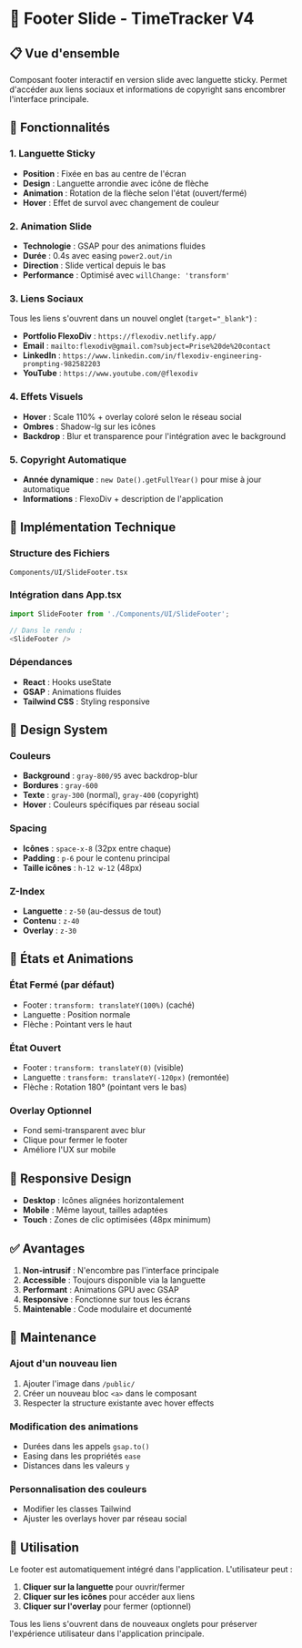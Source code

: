 # 🦶 Footer Slide - TimeTracker V4

## 📋 **Vue d'ensemble**

Composant footer interactif en version slide avec languette sticky. Permet d'accéder aux liens sociaux et informations de copyright sans encombrer l'interface principale.

## 🎯 **Fonctionnalités**

### **1. Languette Sticky**
- **Position** : Fixée en bas au centre de l'écran
- **Design** : Languette arrondie avec icône de flèche
- **Animation** : Rotation de la flèche selon l'état (ouvert/fermé)
- **Hover** : Effet de survol avec changement de couleur

### **2. Animation Slide**
- **Technologie** : GSAP pour des animations fluides
- **Durée** : 0.4s avec easing `power2.out/in`
- **Direction** : Slide vertical depuis le bas
- **Performance** : Optimisé avec `willChange: 'transform'`

### **3. Liens Sociaux**
Tous les liens s'ouvrent dans un nouvel onglet (`target="_blank"`) :

- **Portfolio FlexoDiv** : `https://flexodiv.netlify.app/`
- **Email** : `mailto:flexodiv@gmail.com?subject=Prise%20de%20contact`
- **LinkedIn** : `https://www.linkedin.com/in/flexodiv-engineering-prompting-982582203`
- **YouTube** : `https://www.youtube.com/@flexodiv`

### **4. Effets Visuels**
- **Hover** : Scale 110% + overlay coloré selon le réseau social
- **Ombres** : Shadow-lg sur les icônes
- **Backdrop** : Blur et transparence pour l'intégration avec le background

### **5. Copyright Automatique**
- **Année dynamique** : `new Date().getFullYear()` pour mise à jour automatique
- **Informations** : FlexoDiv + description de l'application

## 🔧 **Implémentation Technique**

### **Structure des Fichiers**
```
Components/UI/SlideFooter.tsx
```

### **Intégration dans App.tsx**
```typescript
import SlideFooter from './Components/UI/SlideFooter';

// Dans le rendu :
<SlideFooter />
```

### **Dépendances**
- **React** : Hooks useState
- **GSAP** : Animations fluides
- **Tailwind CSS** : Styling responsive

## 🎨 **Design System**

### **Couleurs**
- **Background** : `gray-800/95` avec backdrop-blur
- **Bordures** : `gray-600`
- **Texte** : `gray-300` (normal), `gray-400` (copyright)
- **Hover** : Couleurs spécifiques par réseau social

### **Spacing**
- **Icônes** : `space-x-8` (32px entre chaque)
- **Padding** : `p-6` pour le contenu principal
- **Taille icônes** : `h-12 w-12` (48px)

### **Z-Index**
- **Languette** : `z-50` (au-dessus de tout)
- **Contenu** : `z-40` 
- **Overlay** : `z-30`

## 🔄 **États et Animations**

### **État Fermé (par défaut)**
- Footer : `transform: translateY(100%)` (caché)
- Languette : Position normale
- Flèche : Pointant vers le haut

### **État Ouvert**
- Footer : `transform: translateY(0)` (visible)
- Languette : `transform: translateY(-120px)` (remontée)
- Flèche : Rotation 180° (pointant vers le bas)

### **Overlay Optionnel**
- Fond semi-transparent avec blur
- Clique pour fermer le footer
- Améliore l'UX sur mobile

## 📱 **Responsive Design**

- **Desktop** : Icônes alignées horizontalement
- **Mobile** : Même layout, tailles adaptées
- **Touch** : Zones de clic optimisées (48px minimum)

## ✅ **Avantages**

1. **Non-intrusif** : N'encombre pas l'interface principale
2. **Accessible** : Toujours disponible via la languette
3. **Performant** : Animations GPU avec GSAP
4. **Responsive** : Fonctionne sur tous les écrans
5. **Maintenable** : Code modulaire et documenté

## 🔧 **Maintenance**

### **Ajout d'un nouveau lien**
1. Ajouter l'image dans `/public/`
2. Créer un nouveau bloc `<a>` dans le composant
3. Respecter la structure existante avec hover effects

### **Modification des animations**
- Durées dans les appels `gsap.to()`
- Easing dans les propriétés `ease`
- Distances dans les valeurs `y`

### **Personnalisation des couleurs**
- Modifier les classes Tailwind
- Ajuster les overlays hover par réseau social

## 🎯 **Utilisation**

Le footer est automatiquement intégré dans l'application. L'utilisateur peut :
1. **Cliquer sur la languette** pour ouvrir/fermer
2. **Cliquer sur les icônes** pour accéder aux liens
3. **Cliquer sur l'overlay** pour fermer (optionnel)

Tous les liens s'ouvrent dans de nouveaux onglets pour préserver l'expérience utilisateur dans l'application principale.
